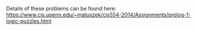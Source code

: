 Details of these problems can be found here: https://www.cis.upenn.edu/~matuszek/cis554-2014/Assignments/prolog-1-logic-puzzles.html
